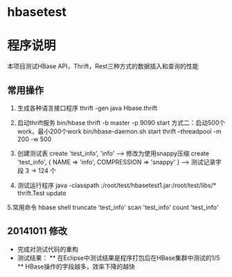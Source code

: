 hbasetest
=========

# 程序说明
本项目测试HBase API，Thrift，Rest三种方式的数据插入和查询的性能

## 常用操作
1. 生成各种语言接口程序
thrift -gen java Hbase.thrift
2. 启动thrift服务
	bin/hbase thrift -b master -p 9090 start
	方式二：启动500个work，最小200个work
	bin/hbase-daemon.sh start thrift –threadpool -m 200 -w 500 

3. 创建测试表
	create 'test_info', 'info'
	--> 修改为使用snappy压缩
	create 'test_info', { NAME => 'info', COMPRESSION => 'snappy' } 
	--> 测试记录字段 3 -> 124 个
4. 测试运行程序
java -classpath :/root/test/hbasetest1.jar:/root/test/libs/* thrift.Test update

5.常用命令
hbase shell
truncate 'test_info'
scan 'test_info'
count 'test_info'


## 20141011 修改

* 完成对测试代码的重构
* 测试结果：
	** 在Eclipse中测试结果是程序打包后在HBase集群中测试的1/5
	** HBase操作的字段越多，效率下降的越快 